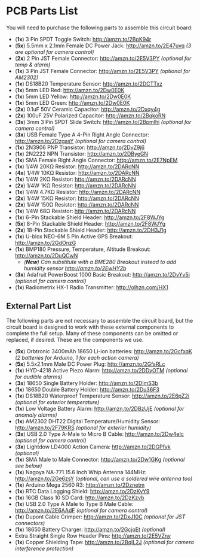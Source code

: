 # PCB Parts List
You will need to purchase the following parts to assemble this circuit board:

- (**1x**) 3 Pin SPDT Toggle Switch: http://amzn.to/2BpK94r
- (**5x**) 5.5mm x 2.1mm Female DC Power Jack: http://amzn.to/2E47uvq *(3 are optional for camera control)*
- (**2x**) 2 Pin JST Female Connector: http://amzn.to/2E5V3PY *(optional for temp & alarm)*
- (**1x**) 3 Pin JST Female Connector: http://amzn.to/2E5V3PY *(optional for AM2302)*
- (**1x**) DS18B20 Temperature Sensor: http://amzn.to/2DCTTxz
- (**1x**) 5mm LED Red: http://amzn.to/2Dw0E0K
- (**1x**) 5mm LED Yellow: http://amzn.to/2Dw0E0K
- (**1x**) 5mm LED Green: http://amzn.to/2Dw0E0K
- (**2x**) 0.1uF 50V Ceramic Capacitor: http://amzn.to/2Dxqy4g
- (**2x**) 100uF 25V Polarized Capacitor: http://amzn.to/2BqkoRN
- (**3x**) 3mm 3 Pin SPDT Slide Switch: http://amzn.to/2Bpmlhi *(optional for camera control)*
- (**3x**) USB Female Type A 4-Pin Right Angle Connector: http://amzn.to/2DzgasY *(optional for camera control)*
- (**1x**) 2N3906 PNP Transistor: http://amzn.to/2DvZ9j6
- (**1x**) 2N2222 NPN Transistor: http://amzn.to/2DByeGN
- (**1x**) SMA Female Right Angle Connector: http://amzn.to/2E7NpEM
- (**1x**) 1/4W 20KΩ Resistor: http://amzn.to/2DARcNN
- (**4x**) 1/4W 10KΩ Resistor: http://amzn.to/2DARcNN
- (**1x**) 1/4W 2KΩ Resistor: http://amzn.to/2DARcNN
- (**2x**) 1/4W 1KΩ Resistor: http://amzn.to/2DARcNN
- (**1x**) 1/4W 4.7KΩ Resistor: http://amzn.to/2DARcNN
- (**2x**) 1/4W 15KΩ Resistor: http://amzn.to/2DARcNN
- (**2x**) 1/4W 150Ω Resistor: http://amzn.to/2DARcNN
- (**1x**) 1/4W 68Ω Resistor: http://amzn.to/2DARcNN
- (**1x**) 6-Pin Stackable Shield Header: http://amzn.to/2F8WJYg
- (**5x**) 8-Pin Stackable Shield Header: http://amzn.to/2F8WJYg
- (**2x**) 18-Pin Stackable Shield Header: http://amzn.to/2DH3J1g
- (**1x**) U-blox NEO-6M 5 Pin Active GPS Breakout: http://amzn.to/2GdOnzG
- (**1x**) BMP180 Pressure, Temperature, Altitude Breakout: http://amzn.to/2DuQCwN 
   - *(**New**) Can substitute with a BME280 Breakout instead to add humidity sensor http://amzn.to/2EwHY2b*
- (**3x**) Adafruit PowerBoost 1000 Basic Breakout: http://amzn.to/2DvYv5i *(optional for camera control)*
- (**1x**) Radiometrix HX-1 Radio Transmitter: http://olhzn.com/HX1

## External Part List
The following parts are not necessary to assemble the circuit board, but the circuit board is designed to work with these external components to complete the full setup.  Many of these components can be omitted or replaced, if desired. These are the components we use.

- (**5x**) Orbtronic 3400mAh 18650 Li-ion batteries: http://amzn.to/2GcfxqK *(2 batteries for Arduino, 1 for each action camera)*
- (**5x**) 5.5x2.1mm Male DC Power Plug: http://amzn.to/2GfsRLc
- (**1x**) HYD-4218 Active Piezo Alarm: http://amzn.to/2DDyOTM *(optional for audible alarms)*
- (**3x**) 18650 Single Battery Holder: http://amzn.to/2DImS3b
- (**1x**) 18650 Double Battery Holder: http://amzn.to/2Du36F3
- (**1x**) DS18B20 Waterproof Temperature Sensor: http://amzn.to/2E6pZ2i *(optional for exterior temperature)*
- (**1x**) Low Voltage Battery Alarm: http://amzn.to/2DBzUjE *(optional for anomaly alarms)*
- (**1x**) AM2302 DHT22 Digital Temperature/Humidity Sensor: http://amzn.to/2F79KRS *(optional for exterior humidity)*
- (**3x**) USB 2.0 Type A-Male to Micro B Cable: http://amzn.to/2Dw4eIc *(optional for camera control)*
- (**3x**) Lightdow LD4000 Action Camera: http://amzn.to/2DGPfyk *(optional)*
- (**1x**) SMA Male to Male Connector: http://amzn.to/2Dw1GKg *(optional see below)*
- (**1x**) Nagoya NA-771 15.6 Inch Whip Antenna 144MHz: http://amzn.to/2Ge6zsY *(optional, can use a soldered wire antenna too)*
- (**1x**) Arduino Mega 2560 R3: http://amzn.to/2Dznetm
- (**1x**) RTC Data Logging Shield: http://amzn.to/2DzKyY9
- (**1x**) 16GB Class 10 SD Card: http://amzn.to/2DzKzvb
- (**1x**) USB 2.0 Type A Male to Type B Male Cable: http://amzn.to/2E6AAdF *(optional for camera control)*
- (**1x**) Dupont Cable Crimper: http://amzn.to/2DxJ10C *(optional for JST connectors)*
- (**1x**) 18650 Battery Charger: http://amzn.to/2GcjoEt *(optional)*
- Extra Straight Single Row Header Pins: http://amzn.to/2E5VZny
- (**1x**) Copper Shielding Tape: http://amzn.to/2BqlL2J *(optional for camera interference protection)*
